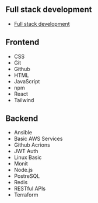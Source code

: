 ## Full stack development

- [Full stack development](https://roadmap.sh/full-stack)

## Frontend

- CSS
- Git
- Github
- HTML
- JavaScript
- npm
- React
- Tailwind

## Backend

- Ansible
- Basic AWS Services
- Github Acrions
- JWT Auth
- Linux Basic
- Monit
- Node.js
- PostreSQL
- Redis
- RESTful APIs
- Terraform
